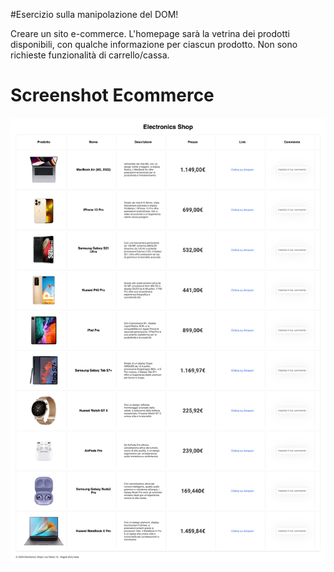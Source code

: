 #Esercizio sulla manipolazione del DOM!

Creare un sito e-commerce. L'homepage sarà la vetrina dei prodotti disponibili, con qualche informazione per ciascun prodotto. Non sono richieste funzionalità di carrello/cassa.


# Screenshot Ecommerce

![screenshot ecommerce](screencapture-127-0-0-1-5500-index-html-2023-11-25-17_32_18.png)
